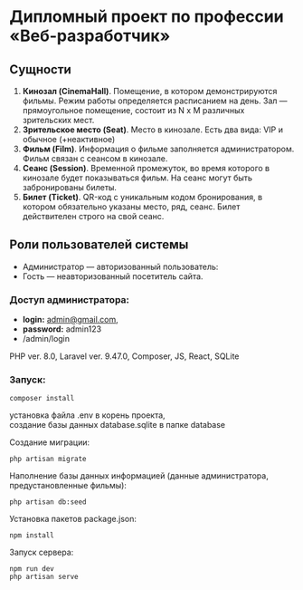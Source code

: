 # Дипломный проект по профессии «Веб-разработчик»

## Сущности

1. **Кинозал (CinemaHall)**. Помещение, в котором демонстрируются фильмы. Режим работы определяется расписанием на день. Зал — прямоугольное помещение, состоит из N х M различных зрительских мест.
2. **Зрительское место (Seat)**. Место в кинозале. Есть два вида: VIP и обычное (+неактивное)
3. **Фильм (Film)**. Информация о фильме заполняется администратором. Фильм связан с сеансом в кинозале.
4. **Сеанс (Session)**. Временной промежуток, во время которого в кинозале будет показываться фильм. На сеанс могут быть забронированы билеты.
5. **Билет (Ticket)**. QR-код c уникальным кодом бронирования, в котором обязательно указаны место, ряд, сеанс. Билет действителен строго на свой сеанс. 

## Роли пользователей системы
* Администратор — авторизованный пользователь:
* Гость — неавторизованный посетитель сайта.

### Доступ администратора:
* **login:** admin@gmail.com, 
* **password:** admin123
* /admin/login

PHP ver. 8.0, Laravel ver. 9.47.0, Composer, JS, React, SQLite

### Запуск:
``` 
composer install 
```

установка файлa .env в корень проекта,
<br/>
создание базы данных database.sqlite в папке database

Создание миграции:
```
php artisan migrate
```
Наполнение базы данных информацией (данные администратора, предустановленные фильмы):
```
php artisan db:seed
```
Установка пакетов package.json:

```
npm install
```

Запуск сервера:

```
npm run dev
php artisan serve
```
